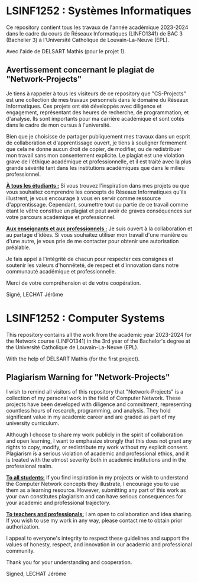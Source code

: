 # LSINF1252 : Systèmes Informatiques
Ce répository contient tous les travaux de l'année académique 2023-2024 dans le cadre du cours de Réseaux Informatiques (LINFO1341) de BAC 3 (Bachelier 3) à l'Université Catholique de Louvain-La-Neuve (EPL).

Avec l'aide de DELSART Mathis (pour le projet 1).

## Avertissement concernant le plagiat de "Network-Projects"
Je tiens à rappeler à tous les visiteurs de ce repository que "CS-Projects" est une collection de mes travaux personnels dans le domaine du Réseaux Informatiques. Ces projets ont été développés avec diligence et engagement, représentant des heures de recherche, de programmation, et d'analyse. Ils sont importants pour ma carrière académique et sont cotés dans le cadre de mon cursus à l'université.

Bien que je choisisse de partager publiquement mes travaux dans un esprit de collaboration et d'apprentissage ouvert, je tiens à souligner fermement que cela ne donne aucun droit de copier, de modifier, ou de redistribuer mon travail sans mon consentement explicite. Le plagiat est une violation grave de l'éthique académique et professionnelle, et il est traité avec la plus grande sévérité tant dans les institutions académiques que dans le milieu professionnel.

**<ins>À tous les étudiants :</ins>** Si vous trouvez l'inspiration dans mes projets ou que vous souhaitez comprendre les concepts de Réseaux Informatiques qu'ils illustrent, je vous encourage à vous en servir comme ressource d'apprentissage. Cependant, soumettre tout ou partie de ce travail comme étant le vôtre constitue un plagiat et peut avoir de graves conséquences sur votre parcours académique et professionnel.

**<ins>Aux enseignants et aux professionnels :</ins>** Je suis ouvert à la collaboration et au partage d'idées. Si vous souhaitez utiliser mon travail d'une manière ou d'une autre, je vous prie de me contacter pour obtenir une autorisation préalable.

Je fais appel à l'intégrité de chacun pour respecter ces consignes et soutenir les valeurs d'honnêteté, de respect et d'innovation dans notre communauté académique et professionnelle.

Merci de votre compréhension et de votre coopération.



Signé, LECHAT Jérôme




# LSINF1252 : Computer Systems
This repository contains all the work from the academic year 2023-2024 for the Network course (LINFO1341) in the 3rd year of the Bachelor's degree at the Université Catholique de Louvain-La-Neuve (EPL).

With the help of DELSART Mathis (for the first project).

## Plagiarism Warning for "Network-Projects"
I wish to remind all visitors of this repository that "Network-Projects" is a collection of my personal work in the field of Computer Network. These projects have been developed with diligence and commitment, representing countless hours of research, programming, and analysis. They hold significant value in my academic career and are graded as part of my university curriculum.

Although I choose to share my work publicly in the spirit of collaboration and open learning, I want to emphasize strongly that this does not grant any rights to copy, modify, or redistribute my work without my explicit consent. Plagiarism is a serious violation of academic and professional ethics, and it is treated with the utmost severity both in academic institutions and in the professional realm.

**<ins>To all students:</ins>** If you find inspiration in my projects or wish to understand the Computer Network concepts they illustrate, I encourage you to use them as a learning resource. However, submitting any part of this work as your own constitutes plagiarism and can have serious consequences for your academic and professional trajectory.

**<ins>To teachers and professionals:</ins>** I am open to collaboration and idea sharing. If you wish to use my work in any way, please contact me to obtain prior authorization.

I appeal to everyone's integrity to respect these guidelines and support the values of honesty, respect, and innovation in our academic and professional community.

Thank you for your understanding and cooperation.



Signed, LECHAT Jérôme
